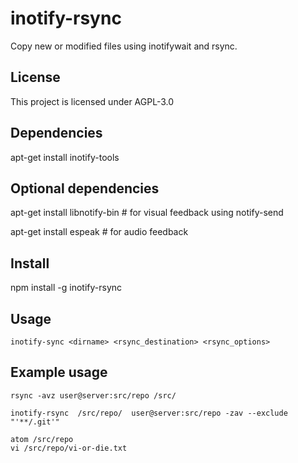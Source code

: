 # inotify-rsync
Copy new or modified files using inotifywait and rsync.

## License
This project is licensed under AGPL-3.0

## Dependencies
apt-get install inotify-tools

## Optional dependencies
apt-get install libnotify-bin # for visual feedback using notify-send

apt-get install espeak # for audio feedback

## Install
npm install -g inotify-rsync

## Usage
    inotify-sync <dirname> <rsync_destination> <rsync_options>

## Example usage
    rsync -avz user@server:src/repo /src/
    
    inotify-rsync  /src/repo/  user@server:src/repo -zav --exclude "'**/.git'"
    
    atom /src/repo
    vi /src/repo/vi-or-die.txt
